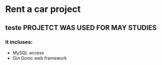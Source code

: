 # Rent a car project

## teste PROJETCT WAS USED FOR MAY STUDIES

### it incluses:

- MySQL access
- Gin Gonic web framework